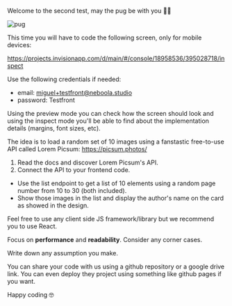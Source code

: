
Welcome to the second test, may the pug be with you 👋🏼

![pug](https://picsum.photos/id/1025/300/300)

This time you will have to code the following screen, only for mobile devices:

https://projects.invisionapp.com/d/main/#/console/18958536/395028718/inspect

Use the following credentials if needed:
- email: miguel+testfront@neboola.studio
- password: Testfront

Using the preview mode you can check how the screen should look and using the inspect mode you'll be able to find about the implementation details (margins, font sizes, etc).

The idea is to load a random set of 10 images using a fanstastic free-to-use API called Lorem Picsum: https://picsum.photos/

1. Read the docs and discover Lorem Picsum's API.
2. Connect the API to your frontend code.
  - Use the list endpoint to get a list of 10 elements using a random page number from 10 to 30 (both included).
  - Show those images in the list and display the author's name on the card as showed in the design.

Feel free to use any client side JS framework/library but we recommend you to use React.

Focus on **performance** and **readability**. Consider any corner cases.

Write down any assumption you make.

You can share your code with us using a github repository or a google drive link. You can even deploy they project using something like github pages if you want.

Happy coding 🤓

